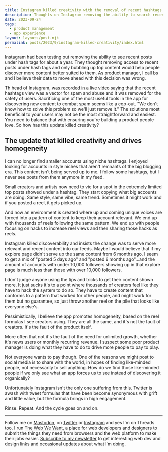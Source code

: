 ```yaml
---
title: Instagram killed creativity with the removal of recent hashtags
description: Thoughts on Instagram removing the ability to search recent hashtags
date: 2023-09-24
tags:
  - product management
  - app experience
layout: layouts/post.njk
permalink: posts/2023/9/instagram-killed-creativity/index.html
---
```


Instagram had been testing out removing the ability to see recent posts under hash tags for about a year. They thought removing access to recent posts under hash tags and only bubbling up top content would help people discover more content better suited to them. As product manager, I call bs and I believe their data to move ahead with this decision was wrong. 

Th head of Instagram, [was recorded in a live video](https://www.reddit.com/r/Instagram/comments/1459tbw/mosseri_addresses_the_removal_of_the_recent/) saying that the recent hashtags view was a vector for spam and abuse and it was removed for the safety of users. Sacrificing one of the most useful tools in the app for discovering new content to combat spam seems like a cop-out. "We don't know how to solve this problem so we'll just remove it." The solutions most beneficial to your users may not be the most straightforward and easiest. You need to balance that with ensuring you're building a product people love. So how has this update killed creativity?

## The update that killed creativity and drives homogeneity 

I can no longer find smaller accounts using niche hashtags. I enjoyed looking for accounts in style niches that aren't remnants of the big blogging era. This content isn't being served up to me. I follow some hashtags, but I never see posts from them anymore in my feed. 

Small creators and artists now need to vie for a spot in the extremely limited top posts showed under a hashtag. They start copying what big accounts are doing. Same style, same vibe, same trend. Sometimes it might work and if you posted a reel, it gets picked up. 

And now an environment is created where up and coming unique voices are forced into a pattern of content to keep their account relevant. We end up with thousands of reels following the same pattern. We end up with people focusing on hacks to increase reel views and then sharing those hacks as reels. 

Instagram killed discoverability and insists the change was to serve more relevant and recent content into our feeds. Maybe I would believe that if my explore page didn't serve up the same content from 6 months ago. I seem to get a mix of "posted 5 days ago" and "posted 6 months ago"...and the amount of accounts with under 10,000 followers showing up in that explore page is much less than those with over 10,000 followers. 

I don't judge anyone using the tips and tricks to get their content shown more. It just sucks it's to a point where thousands of creators feel like they have to hack the system to do so. They have to create content that conforms to a pattern that worked for other people, and might work for them but no guarantee, so just throw another reel on the pile that looks like everyone else's. 

Pessimistically, I believe the app promotes homogeneity, based on the reel formulas I see creators using. They are all the same, and it's not the fault of creators. It's the fault of the product itself. 

More often that not it's the fault of the need for unlimited growth, whether it's news users or monthly recurring revenue. I suspect some poor product manager is doing what they have to do to drive more people to pay to play. 

Not everyone wants to pay though. One of the reasons we might post to social media is to share with the world, in hopes of finding like-minded people, not necessarily to sell anything. How do we find those like-minded people if we only see what an app forces us to see instead of discovering it organically? 

Unfortunately Instagram isn't the only one suffering from this. Twitter is awash with tweet formulas that have been become synonymous with grift and little value, but the formula brings in high engagement. 

Rinse. Repeat. And the cycle goes on and on. 

---

Follow me on [Mastodon](https://toot.cafe/@seaotta), on [Twitter](https://twitter.com/seaotta) or [Instagram](https://instagram.com) and yes I'm on Threads too. I run [The Web We Want](https://webwewant.fyi), a place for web developers and designers to submit the things they need from browsers and the web platform to make their jobs easier. [Subscribe to my newsletter](https://webwitchweekly.beehiiv.com/) to get interesting web dev and design links and occasional updates about what I'm doing.